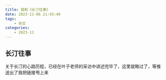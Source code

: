 ```yaml
---
title: 我和《长汀往事》
date: 2023-11-06 21:43:40
tags:
	- 杂文
categories:
	- 2023-11
---
```


## 长汀往事

关于长汀的心路历程，已经在叶子老师的采访中讲述完毕了，这里就略过了，等推送出了我把链接甩上来


